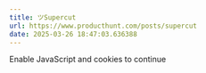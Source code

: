 ```yaml
---
title: ツSupercut
url: https://www.producthunt.com/posts/supercut
date: 2025-03-26 18:47:03.636388
---
```

Enable JavaScript and cookies to continue

